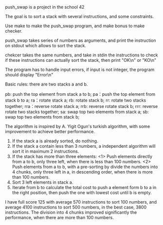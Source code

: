 push_swap is a project in the school 42

The goal is to sort a stack with several instructions, and some constraints. 

Use make to make the push_swap program, and make bonus to make checker.

push_swap takes series of numbers as arguments, and print the instruction on stdout which allows to sort the stack.

chekcer takes the same numbers, and take in stdin the instructions to check if these instructions can actually sort the stack, then print "OK\n" or "KO\n"

The program has to handle input errors, if input is not integer, the program should display "Error\n"

Basic rules:
there are two stacks a and b.

pb: push the top element from stack a to b;
pa：push the top element from stack b to a;
ra：rotate stack a;
rb: rotate stack b;
rr: rotate two stacks together;
rra：reverse rotate stack a;
rrb: reverse rotate stack b;
rrr: reverse rotate two stacks together;
sa: swap top two elements from stack a;
sb: swap top two elements from stack b;

The algorithm is inspired by A. Yigit Ogun's turkish algorithm, with some improvement to achieve better performance.

1. If the stack a is already sorted, do nothing.
2. If the stack a contain less than 3 numbers, a independent algorithm will sort it in maximum 2 instructions.
3. If the stack has more than three elements:
     <1> Push elements directly from a to b, only three left, when there is less than 100 numbers.
     <2> Push elements from a to b, with a pre-sorting by divide the numbers into 4 chunks, only three left in a, in descending order, when there is more than 100 numbers.
4. Sort 3 left elements in stack a.
5. Iterate from b to calculate the total cost to push a element form b to a in the right position, then push the one with lowest cost until b is empty.

I have full score 125 with average 570 instructions to sort 100 numbers, and average 4100 instructions to sort 500 numbers, in the best case, 3800 instructions. 
The division into 4 chunks improved significantly the performance, when there are more than 100 numbers.
